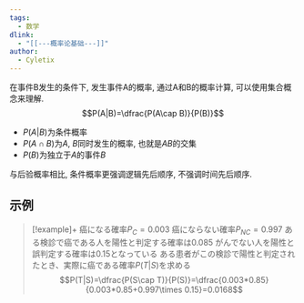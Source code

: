 ```yaml
---
tags:
  - 数学
dlink:
  - "[[---概率论基础---]]"
author:
  - Cyletix
---
```

在事件B发生的条件下, 发生事件A的概率, 通过A和B的概率计算, 可以使用集合概念来理解. 
$$P(A|B)=\dfrac{P(A\cap B)}{P(B)}$$
- $P(A|B)$为条件概率
- $P(A\cap B)$为$A$, $B$同时发生的概率, 也就是$AB$的交集
- $P(B)$为独立于$A$的事件$B$ 

与后验概率相比, 条件概率更强调逻辑先后顺序, 不强调时间先后顺序. 

## 示例
>[!example]+
癌になる確率$P_{C}=0.003$
癌にならない確率$P_{NC}=0.997$
ある検診で癌である人を陽性と判定する確率は0.085
がんでない人を陽性と誤判定する確率は0.15となっている
ある患者がこの検診で陽性と判定されたとき、実際に癌である確率$P(T|S)$を求める
$$P(T|S)=\dfrac{P(S\cap T)}{P(S)}=\dfrac{0.003*0.85}{0.003*0.85+0.997\times 0.15}=0.0168$$
